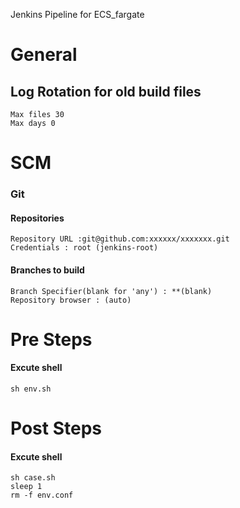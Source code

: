 Jenkins Pipeline for ECS_fargate

# General
 ## Log Rotation for old build files
    Max files 30
    Max days 0
 
 # SCM
  ### Git
   #### Repositories
    Repository URL :git@github.com:xxxxxx/xxxxxxx.git
    Credentials : root (jenkins-root)
   
   #### Branches to build
    Branch Specifier(blank for 'any') : **(blank)
    Repository browser : (auto)
    
    

# Pre Steps
  #### Excute shell
    sh env.sh

# Post Steps
 #### Excute shell
    sh case.sh
    sleep 1
    rm -f env.conf
